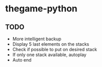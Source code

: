 # thegame-python

## TODO

- More intelligent backup
- Display 5 last elements on the stacks
- Check if possible to put on desired stack
- If only one stack available, autoplay
- Auto end
